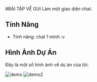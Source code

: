 #BÀI TẬP VỀ GUI
Làm một giao diện chat.
## Tính Năng
- Tính năng: chat 1 mình :v
## Hình Ảnh Dự Án

Đây là một số hình ảnh về dự án của tôi:

![demo](https://github.com/TuTune04/GUI0/assets/125136358/5c827737-a7c9-4500-8c0a-c9a13db46549)
![demo2](https://github.com/TuTune04/GUI0/assets/125136358/9e085472-b047-4898-8569-d20ee6e3d50a)
